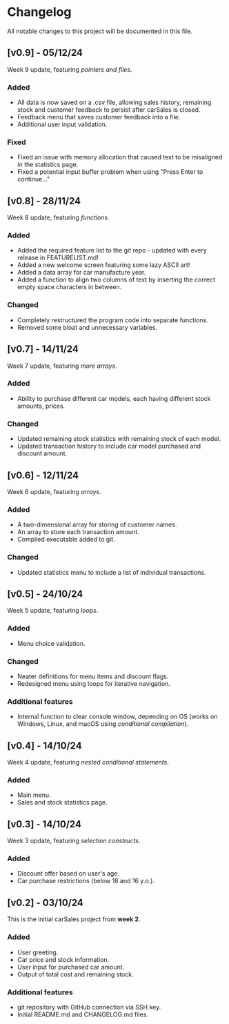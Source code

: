 # Changelog

All notable changes to this project will be documented in this file.

## [v0.9] - 05/12/24
Week 9 update, featuring *pointers and files*.
### Added
- All data is now saved on a .csv file, allowing sales history, remaining stock and customer feedback to persist after carSales is closed.
- Feedback menu that saves customer feedback into a file.
- Additional user input validation.
### Fixed
- Fixed an issue with memory allocation that caused text to be misaligned in the statistics page.
- Fixed a potential input buffer problem when using "Press Enter to continue..."

## [v0.8] - 28/11/24
Week 8 update, featuring *functions*.
### Added
- Added the required feature list to the git repo - updated with every release in FEATURELIST.md!
- Added a new welcome screen featuring some lazy ASCII art!
- Added a data array for car manufacture year.
- Added a function to align two columns of text by inserting the correct empty space characters in between.
### Changed
- Completely restructured the program code into separate functions.
- Removed some bloat and unnecessary variables.
## [v0.7] - 14/11/24
Week 7 update, featuring *more arrays*.
### Added
- Ability to purchase different car models, each having different stock amounts, prices.
### Changed
- Updated remaining stock statistics with remaining stock of each model.
- Updated transaction history to include car model purchased and discount amount.


## [v0.6] - 12/11/24
Week 6 update, featuring *arrays*.
### Added
- A two-dimensional array for storing of customer names.
- An array to store each transaction amount.
- Compiled executable added to git.
### Changed
- Updated statistics menu to include a list of individual transactions.

## [v0.5] - 24/10/24
Week 5 update, featuring *loops*.
### Added
- Menu choice validation.
### Changed
- Neater definitions for menu items and discount flags.
- Redesigned menu using loops for iterative navigation.
### Additional features
- Internal function to clear console window, depending on OS (works on Windows, Linux, and macOS using *conditional compilation*).

## [v0.4] - 14/10/24
Week 4 update, featuring *nested conditional statements*.
### Added
- Main menu.
- Sales and stock statistics page.

## [v0.3] - 14/10/24
Week 3 update, featuring *selection constructs*.
### Added
- Discount offer based on user's age.
- Car purchase restrictions (below 18 and 16 y.o.).

## [v0.2] - 03/10/24
This is the initial carSales project from **week 2**.
### Added
- User greeting.
- Car price and stock information.
- User input for purchased car amount.
- Output of total cost and remaining stock.
### Additional features
- git repository with GitHub connection via SSH key.
- Initial README.md and CHANGELOG.md files.